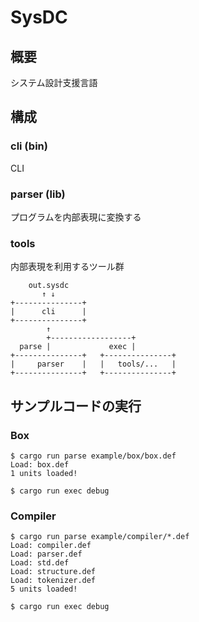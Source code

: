 # SysDC

## 概要

システム設計支援言語

## 構成

### cli (bin)

CLI

### parser (lib)

プログラムを内部表現に変換する

### tools

内部表現を利用するツール群

```
    out.sysdc
       ↑ ↓
+---------------+
|      cli      |
+---------------+
        ↑
        +------------------+
  parse |             exec |
+---------------+   +---------------+
|     parser    |   |   tools/...   |
+---------------+   +---------------+
```

## サンプルコードの実行

### Box

```
$ cargo run parse example/box/box.def
Load: box.def
1 units loaded!

$ cargo run exec debug
```

### Compiler

```
$ cargo run parse example/compiler/*.def
Load: compiler.def
Load: parser.def
Load: std.def
Load: structure.def
Load: tokenizer.def
5 units loaded!

$ cargo run exec debug
```

